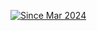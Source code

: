 [![Since Mar 2024](https://wakatime.com/badge/user/c052784e-f5ca-415e-b91a-c1cb452c4c75.svg)](https://wakatime.com/@c052784e-f5ca-415e-b91a-c1cb452c4c75)

<!--
**rachelxhoot/rachelxhoot** is a ✨ _special_ ✨ repository because its `README.md` (this file) appears on your GitHub profile.

Here are some ideas to get you started:

- 🔭 I’m currently working on ...
- 🌱 I’m currently learning ...
- 👯 I’m looking to collaborate on ...
- 🤔 I’m looking for help with ...
- 💬 Ask me about ...
- 📫 How to reach me: ...
- 😄 Pronouns: ...
- ⚡ Fun fact: ...
-->
